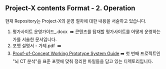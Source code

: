 ## Project-X contents Format - 2. Operation</br>

현재 Repository는 Project-X의 운영 절차에 대한 내용을 서술하고 있습니다. 
1. 평가사이트 운영가이드_.docx&nbsp;&nbsp;➡️ 콘텐츠를 탑재할 평가사이트를 어떻게 운영하는가를 서술한 문서입니다.
2. 포맷 설명서 - 가제.pdf&nbsp;&nbsp;➡️ 
3. [Proof-of-Concept Working Prototype System Guide](https://docs.google.com/document/d/1biuLAkXN41318nWG6743aHaLxc6gWDnwEqK2g2Slf50/edit?usp=sharing)     ➡️ 첫 번째 프로젝트인 "뇌 CT 분석"을 표준 포맷에 맞춰 정리한 파일들을 담고 있는 디렉토리입니다.
